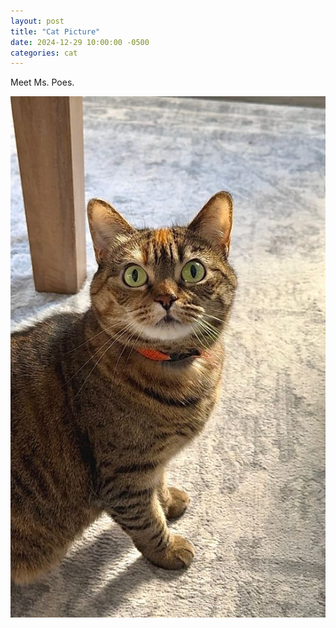 ```yaml
---
layout: post
title: "Cat Picture"
date: 2024-12-29 10:00:00 -0500
categories: cat
---
```


Meet Ms. Poes.

![Cat looking surprised](/assets/images/poes-2024-12-29.jpg)

